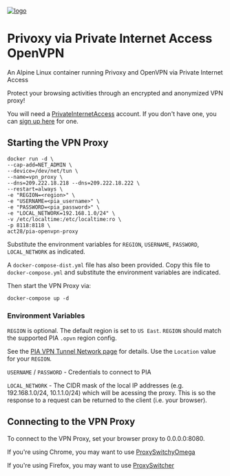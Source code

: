 [![logo](https://www.privateinternetaccess.com/assets/PIALogo2x-09ca10950967bd3be87a5ef7730a69e07892d519cfc8f15228bec0a4f6102cc1.png)](https://www.privateinternetaccess.com/pages/network/dkrpia)

# Privoxy via Private Internet Access OpenVPN
An Alpine Linux container running Privoxy and OpenVPN via Private Internet Access

Protect your browsing activities through an encrypted and anonymized VPN proxy!

You will need a [PrivateInternetAccess](https://www.privateinternetaccess.com/pages/how-it-works/dkrpia) account. 
If you don't have one, you can [sign up here](https://www.privateinternetaccess.com/pages/buy-vpn/dkrpia) for one.

## Starting the VPN Proxy

```Shell
docker run -d \
--cap-add=NET_ADMIN \
--device=/dev/net/tun \
--name=vpn_proxy \
--dns=209.222.18.218 --dns=209.222.18.222 \
--restart=always \
-e "REGION=<region>" \
-e "USERNAME=<pia_username>" \
-e "PASSWORD=<pia_password>" \
-e "LOCAL_NETWORK=192.168.1.0/24" \
-v /etc/localtime:/etc/localtime:ro \
-p 8118:8118 \
act28/pia-openvpn-proxy 
```

Substitute the environment variables for `REGION`, `USERNAME`, `PASSWORD`, `LOCAL_NETWORK` as indicated.

A `docker-compose-dist.yml` file has also been provided. Copy this file to `docker-compose.yml` and substitute the environment variables are indicated.

Then start the VPN Proxy via:

```Shell
docker-compose up -d
```

### Environment Variables
`REGION` is optional. The default region is set to `US East`. `REGION` should match the supported PIA `.opvn` region config. 

See the [PIA VPN Tunnel Network page](https://www.privateinternetaccess.com/pages/network/dkrpia) for details.
Use the `Location` value for your `REGION`.

`USERNAME` / `PASSWORD` - Credentials to connect to PIA

`LOCAL_NETWORK` - The CIDR mask of the local IP addresses (e.g. 192.168.1.0/24, 10.1.1.0/24) which will be acessing the proxy. This is so the response to a request can be returned to the client (i.e. your browser).

## Connecting to the VPN Proxy

To connect to the VPN Proxy, set your browser proxy to 0.0.0.0:8080.

If you're using Chrome, you may want to use [ProxySwitchyOmega](https://chrome.google.com/webstore/detail/proxy-switchyomega/padekgcemlokbadohgkifijomclgjgif)

If you're using Firefox, you may want to use [ProxySwitcher](https://addons.mozilla.org/en-US/firefox/addon/proxy-switcher/)
